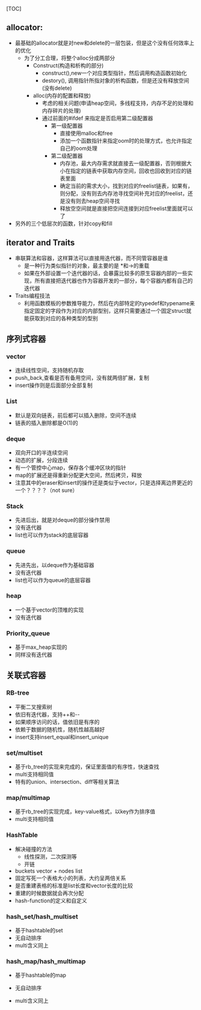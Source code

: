 [TOC]



## allocator:

- 最基础的allocator就是对new和delete的一层包装，但是这个没有任何效率上的优化
  - 为了分工合理，将整个alloc分成两部分
    - Construct(构造和析构的部分)
      - construct(),new一个对应类型指针，然后调用构造函数初始化
      - destory(), 调用指针所指对象的析构函数，但是还没有释放空间(没有delete)
    - alloc(内存的配置和释放)
      - 考虑的相关问题(申请heap空间，多线程支持，内存不足的处理和内存碎片的处理)
      - 通过前面的#ifdef 来指定是否启用第二级配置器
        - 第一级配置器
          - 直接使用malloc和free
          - 添加一个函数指针来指定oom时的处理方式，也允许指定自己的oom处理
        - 第二级配置器
          - 内存池，最大内存需求就直接去一级配置器，否则根据大小在指定的链表中获取内存空间，回收也回收到对应的链表里面
          - 确定当前的需求大小，找到对应的freelist链表，如果有，则分配，没有则去内存池寻找空间补充对应的freelist，还是没有则去heap空间寻找
          - 释放空空间就是直接把空间连接到对应freelist里面就可以了
- 另外的三个低层次的函数，针对copy和fill

## iterator and Traits

- 串联算法和容器，这样算法可以直接用迭代器，而不同管容器是谁
  - 是一种行为类似指针的对象，最主要的是 *和->的重载
  - 如果在外部设置一个迭代器的话，会暴露比较多的原生容器内部的一些实现，所有直接把迭代器也作为容器开发的一部分，每个容器内都有自己的迭代器
- Traits编程技法
  - 利用函数模板的参数推导能力，然后在内部特定的typedef和typename来指定固定的字段作为对应的内部型别，这样只需要通过一个固定struct就能获取到对应的各种类型的型别

## 序列式容器

### vector

- 连续线性空间，支持随机存取
- push_back,查看是否有备用空间，没有就两倍扩展，复制
- insert操作则是后面部分全部复制

### List

- 默认是双向链表，前后都可以插入删除，空间不连续
- 链表的插入删除都是O(1)的

### deque

- 双向开口的半连续空间
- 动态的扩展，分段连续
- 有一个管控中心map，保存各个缓冲区块的指针
- map的扩展还是得重新分配更大空间，然后拷贝，释放
- 注意其中的eraser和insert的操作还是类似于vector，只是选择离边界更近的一个？？？？（not sure）

### Stack

- 先进后出，就是对deque的部分操作禁用
- 没有迭代器
- list也可以作为stack的底层容器

### queue

- 先进先出，以deque作为基础容器
- 没有迭代器
- list也可以作为queue的底层容器

### heap

- 一个基于vector的顶堆的实现
- 没有迭代器

### Priority_queue

- 基于max_heap实现的
- 同样没有迭代器

## 关联式容器

### RB-tree

- 平衡二叉搜索树
- 依旧有迭代器，支持++和--
- 如果顺序访问的话，值依旧是有序的
- 依赖于数据的随机性，随机性越高越好
- insert支持insert_equal和insert_unique

### set/multiset

- 基于rb_tree的实现来完成的，保证里面值的有序性，快速查找
- multi支持相同值
- 特有的union、intersection、diff等相关算法

### map/multimap

- 基于rb_tree的实现完成，key-value格式，以key作为排序值
- multi支持相同值

### HashTable

- 解决碰撞的方法
  - 线性探测，二次探测等
  - 开链
- buckets vector + nodes list
- 固定写死一个表格大小的列表，大约呈两倍关系
- 是否重建表格的标准是list长度和vector长度的比较
- 重建的时候数据就会再次分配
- hash-function的定义和自定义

### hash_set/hash_multiset

- 基于hashtable的set
- 无自动排序
- multi含义同上

### hash_map/hash_multimap

- 基于hashtable的map

- 无自动排序

- multi含义同上

  


